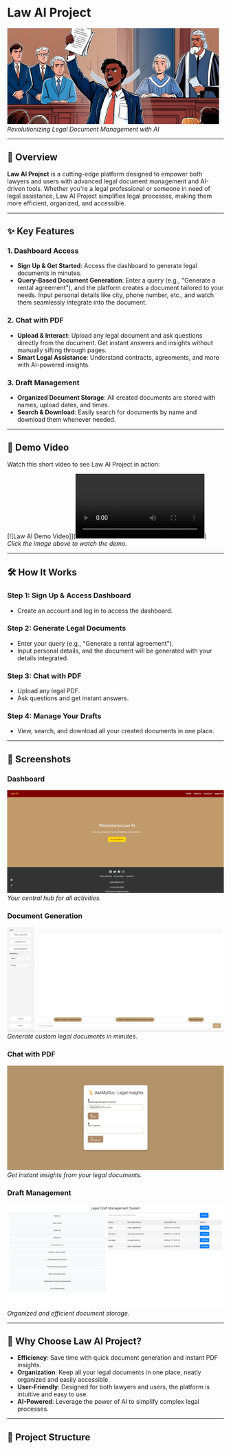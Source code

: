 # Law AI Project

![Law AI Banner](assets/law_upd.png)  
*Revolutionizing Legal Document Management with AI*

---

## 🚀 **Overview**
**Law AI Project** is a cutting-edge platform designed to empower both lawyers and users with advanced legal document management and AI-driven tools. Whether you're a legal professional or someone in need of legal assistance, Law AI Project simplifies legal processes, making them more efficient, organized, and accessible.

---

## ✨ **Key Features**

### 1. **Dashboard Access**
- **Sign Up & Get Started**: Access the dashboard to generate legal documents in minutes.
- **Query-Based Document Generation**: Enter a query (e.g., "Generate a rental agreement"), and the platform creates a document tailored to your needs. Input personal details like city, phone number, etc., and watch them seamlessly integrate into the document.

### 2. **Chat with PDF**
- **Upload & Interact**: Upload any legal document and ask questions directly from the document. Get instant answers and insights without manually sifting through pages.
- **Smart Legal Assistance**: Understand contracts, agreements, and more with AI-powered insights.

### 3. **Draft Management**
- **Organized Document Storage**: All created documents are stored with names, upload dates, and times.
- **Search & Download**: Easily search for documents by name and download them whenever needed.

---

## 🎥 **Demo Video**
Watch this short video to see Law AI Project in action:

[![Law AI Demo Video]](<video controls src="assets/Video_law.mp4" title="Demo Video"></video>)  
*Click the image above to watch the demo.*

---

## 🛠️ **How It Works**

### Step 1: Sign Up & Access Dashboard
- Create an account and log in to access the dashboard.

### Step 2: Generate Legal Documents
- Enter your query (e.g., "Generate a rental agreement").
- Input personal details, and the document will be generated with your details integrated.

### Step 3: Chat with PDF
- Upload any legal PDF.
- Ask questions and get instant answers.

### Step 4: Manage Your Drafts
- View, search, and download all your created documents in one place.

---

## 📸 **Screenshots**

### Dashboard
![Dashboard](assets/homepage.jpg)  
*Your central hub for all activities.*

### Document Generation
![Document Generation](assets/dashboard.jpg)  
*Generate custom legal documents in minutes.*

### Chat with PDF
![Chat with PDF](assets/chatpdf.jpg)  
*Get instant insights from your legal documents.*

### Draft Management
![Draft Management](assets/draftManagement.jpg)  
*Organized and efficient document storage.*

---

## 🚀 **Why Choose Law AI Project?**
- **Efficiency**: Save time with quick document generation and instant PDF insights.
- **Organization**: Keep all your legal documents in one place, neatly organized and easily accessible.
- **User-Friendly**: Designed for both lawyers and users, the platform is intuitive and easy to use.
- **AI-Powered**: Leverage the power of AI to simplify complex legal processes.

---

## 📂 **Project Structure**
